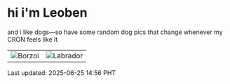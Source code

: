# hi i'm Leoben

and i like dogs—so have some random dog pics that change whenever my CRON feels like it

|  |  |
|--------|----------|
| ![Borzoi](https://random-dog-vercel.vercel.app/api/random-borzoi?v=1750834561) | ![Labrador](https://random-dog-vercel.vercel.app/api/random-labrador?v=1750834561) |

Last updated: 2025-06-25 14:56 PHT
